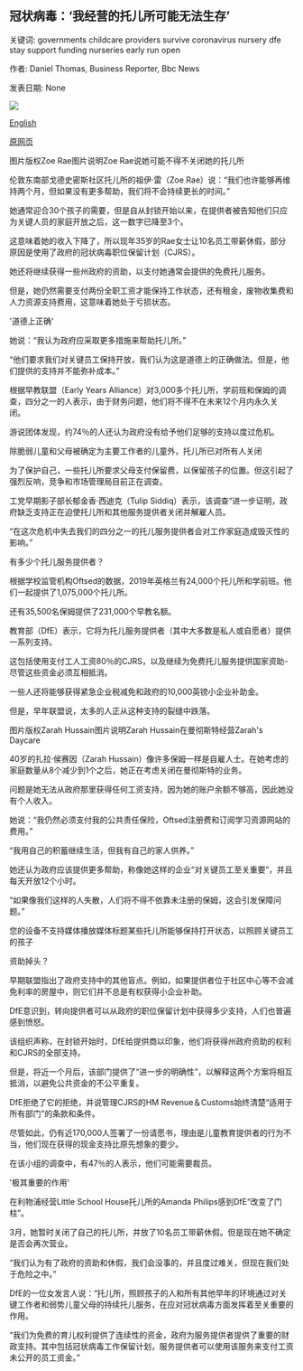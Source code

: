 ## 冠状病毒：‘我经营的托儿所可能无法生存’

关键词: governments childcare providers survive coronavirus nursery dfe stay support funding nurseries early run open

作者: Daniel Thomas, Business Reporter, Bbc News

发表日期: None

![](https://ichef.bbci.co.uk/news/1024/branded_news/15C66/production/_112109198_zoe.jpg)

[English](Coronavirus%3A%20%E2%80%98The%20nursery%20I%20run%20may%20not%20survive%E2%80%99.md)

[原网页](https://www.bbc.com/news/business-52506919)

图片版权Zoe Rae图片说明Zoe Rae说她可能不得不关闭她的托儿所

伦敦东南部戈德史密斯社区托儿所的祖伊·雷（Zoe Rae）说：“我们也许能够再维持两个月，但如果没有更多帮助，我们将不会持续更长的时间。”

她通常迎合30个孩子的需要，但是自从封锁开始以来，在提供者被告知他们只应为关键人员的家庭开放之后，这一数字已降至3个。

这意味着她的收入下降了，所以现年35岁的Rae女士让10名员工带薪休假，部分原因是使用了政府的冠状病毒职位保留计划（CJRS）。

她还将继续获得一些州政府的资助，以支付她通常会提供的免费托儿服务。

但是，她仍然需要支付两份全职工资才能保持工作状态，还有租金，废物收集费和人力资源支持费用，这意味着她处于亏损状态。

'道德上正确'

她说：“我认为政府应采取更多措施来帮助托儿所。”

“他们要求我们对关键员工保持开放，我们认为这是道德上的正确做法。但是，他们提供的支持并不能弥补成本。”

根据早教联盟（Early Years Alliance）对3,000多个托儿所，学前班和保姆的调查，四分之一的人表示，由于财务问题，他们将不得不在未来12个月内永久关闭。

游说团体发现，约74％的人还认为政府没有给予他们足够的支持以度过危机。

除脆弱儿童和父母被确定为主要工作者的儿童外，托儿所已对所有人关闭

为了保护自己，一些托儿所要求父母支付保留费，以保留孩子的位置。但这引起了强烈反响，竞争和市场管理局目前正在调查。

工党早期影子部长郁金香·西迪克（Tulip Siddiq）表示，该调查“进一步证明，政府缺乏支持正在迫使托儿所和其他服务提供者关闭并解雇人员。

“在这次危机中失去我们的四分之一的托儿服务提供者会对工作家庭造成毁灭性的影响。”

有多少个托儿服务提供者？

根据学校监管机构Oftsed的数据，2019年英格兰有24,000个托儿所和学前班。他们一起提供了1,075,000个托儿所。

还有35,500名保姆提供了231,000个早教名额。

教育部（DfE）表示，它将为托儿服务提供者（其中大多数是私人或自愿者）提供一系列支持。

这包括使用支付工人工资80％的CJRS，以及继续为免费托儿服务提供国家资助-尽管这些资金必须互相抵消。

一些人还将能够获得紧急企业税减免和政府的10,000英镑小企业补助金。

但是，早年联盟说，太多的人正从这种支持的裂缝中跌落。

图片版权Zarah Hussain图片说明Zarah Hussain在曼彻斯特经营Zarah's Daycare

40岁的扎拉·侯赛因（Zarah Hussain）像许多保姆一样是自雇人士。在她考虑的家庭数量从8个减少到1个之后，她正在考虑关闭在曼彻斯特的业务。

问题是她无法从政府那里获得任何工资支持，因为她的账户余额不够高，因此她没有个人收入。

她说：“我仍然必须支付我的公共责任保险，Oftsed注册费和订阅学习资源网站的费用。”

“我用自己的积蓄继续生活，但我有自己的家人供养。”

她还认为政府应该提供更多帮助，称像她这样的企业“对关键员工至关重要”，并且每天开放12个小时。

“如果像我们这样的人失散，人们将不得不依靠未注册的保姆，这会引发保障问题。”

您的设备不支持媒体播放媒体标题某些托儿所能够保持打开状态，以照顾关键员工的孩子

资助掉头？

早期联盟指出了政府支持中的其他盲点。例如，如果提供者位于社区中心等不会减免利率的房屋中，则它们并不总是有权获得小企业补助。

DfE意识到，转向提供者可以从政府的职位保留计划中获得多少支持，人们也普遍感到愤怒。

该组织声称，在封锁开始时，DfE给提供商以印象，他们将获得州政府资助的权利和CJRS的全部支持。

但是，将近一个月后，该部门提供了“进一步的明确性”，以解释这两个方案将相互抵消，以避免公共资金的不公平重复。

DfE拒绝了它的拒绝，并说管理CJRS的HM Revenue＆Customs始终清楚“适用于所有部门”的条款和条件。

尽管如此，仍有近170,000人签署了一份请愿书，理由是儿童教育提供者的行为不当，他们现在获得的现金支持比原先想象的要少。

在该小组的调查中，有47％的人表示，他们可能需要裁员。

'极其重要的作用'

在利物浦经营Little School House托儿所的Amanda Philips感到DfE“改变了门柱”。

3月，她暂时关闭了自己的托儿所，并放了10名员工带薪休假。但是现在她不确定是否会再次营业。

“我们认为有了政府的资助和休假，我们会没事的，并且度过难关，但现在我们处于危险之中。”

DfE的一位女发言人说：“托儿所，照顾孩子的人和所有其他早年的环境通过对关键工作者和弱势儿童父母的持续托儿服务，在应对冠状病毒方面发挥着至关重要的作用。

“我们为免费的育儿权利提供了连续性的资金，政府为服务提供者提供了重要的财政支持。其中包括冠状病毒工作保留计划，服务提供者可以使用该服务来支付工资未公开的员工资金。”